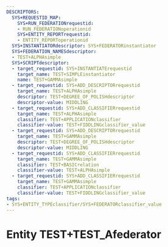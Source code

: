 ```yaml
---
DESCRIPTORS:
  SYS+REQUESTID_MAP:
    SYS+RUN_FEDERATIONrequestid:
    - RUN_FEDERATIONoperationid
    SYS+ENTITY_REPORTrequestid:
    - ENTITY_REPORToperationid
  SYS+INSTANTIATORdescriptor: SYS+FEDERATORinstantiator
  SYS+FEDERATION_NAMESdescriptor:
  - TEST+ALPHAsimple
  SYS+SCRIPTdescriptor:
  - target_requestid: SYS+INSTANTIATErequestid
    target_name: TEST+SIMPLEinstantiator
    name: TEST+GAMMAsimple
  - target_requestid: SYS+ADD_DESCRIPTORrequestid
    target_name: TEST+ALPHAsimple
    descriptor: TEST+DEGREE_OF_POLISHdescriptor
    descriptor-value: MIDDLING
  - target_requestid: SYS+ADD_CLASSIFIERrequestid
    target_name: TEST+ALPHAsimple
    classifier: TEST+APPLICATIONclassifier
    classifier-value: TEST+FIDDLINGclassifier_value
  - target_requestid: SYS+ADD_DESCRIPTORrequestid
    target_name: TEST+GAMMAsimple
    descriptor: TEST+DEGREE_OF_POLISHdescriptor
    descriptor-value: MIDDLING
  - target_requestid: SYS+ADD_CLASSIFIERrequestid
    target_name: TEST+GAMMAsimple
    classifier: TEST+BASICrelation
    classifier-value: TEST+ALPHAsimple
  - target_requestid: SYS+ADD_CLASSIFIERrequestid
    target_name: TEST+GAMMAsimple
    classifier: TEST+APPLICATIONclassifier
    classifier-value: TEST+FIDDLINGclassifier_value
tags:
- SYS+ENTITY_TYPEclassifier/SYS+FEDERATORclassifier_value
---
```

# Entity TEST+TEST_Afederator


